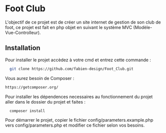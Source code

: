
# Foot Club 

L'objectif de ce projet est de créer un site internet de gestion de son club de foot, ce projet est fait en php objet en suivant le système MVC (Modèle-Vue-Controlleur).




## Installation

Pour installer le projet accèdez à votre cmd et entrez cette commande&nbsp;:

```bash
  git clone https://github.com/fabien-design/Foot_Club.git
```


Vous aurez besoin de Composer :

```bash
https://getcomposer.org/
```

Pour installer les dépendences necessaires au fonctionnement du projet aller dans le dossier du projet et faites : 

```bash
  composer install
```

Pour démarrer le projet, copier le fichier config/parameters.example.php vers config/parameters.php et modifier ce fichier selon vos besoins.